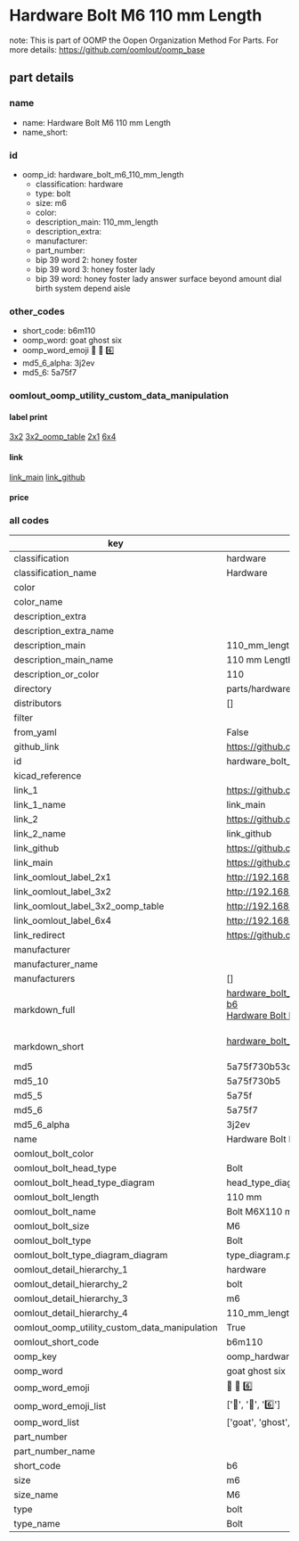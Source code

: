 # Hardware Bolt M6 110 mm Length  

note: This is part of OOMP the Oopen Organization Method For Parts. For more details: https://github.com/oomlout/oomp_base

##  part details
  







### name
* name: Hardware Bolt M6 110 mm Length
* name_short: 
### id
* oomp_id: hardware_bolt_m6_110_mm_length
  * classification: hardware
  * type: bolt
  * size: m6
  * color: 
  * description_main: 110_mm_length
  * description_extra: 
  * manufacturer: 
  * part_number: 
  * bip 39 word 2: honey foster
  * bip 39 word 3: honey foster lady
  * bip 39 word: honey foster lady answer surface beyond amount dial birth system depend aisle

### other_codes
* short_code: b6m110
* oomp_word: goat ghost six
* oomp_word_emoji :goat: :ghost: :six:
* md5_6_alpha: 3j2ev
* md5_6: 5a75f7






### oomlout_oomp_utility_custom_data_manipulation
#### label print
[3x2](http://192.168.1.245:1112/?label=oomp%203j2ev)
[3x2_oomp_table](http://192.168.1.108:1112/?label=oomp%203j2ev)
[2x1](http://192.168.1.242:1112/?label=oomp%203j2ev)
[6x4](http://192.168.1.55:1112/?label=oomp%203j2ev)    

#### link

[link_main](https://github.com/oomlout/oomlout_oomp_version_1_messy/tree/main/parts/hardware_bolt_m6_110_mm_length) [link_github](https://github.com/oomlout/oomlout_oomp_version_1_messy/tree/main/parts/hardware_bolt_m6_110_mm_length)                             

#### price







### all codes 
| key | value |  
| --- | --- |  
| classification | hardware |  
| classification_name | Hardware |  
| color |  |  
| color_name |  |  
| description_extra |  |  
| description_extra_name |  |  
| description_main | 110_mm_length |  
| description_main_name | 110 mm Length |  
| description_or_color | 110 |  
| directory | parts/hardware_bolt_m6_110_mm_length |  
| distributors | [] |  
| filter |  |  
| from_yaml | False |  
| github_link | https://github.com/oomlout/oomlout_oomp_part_src/tree/main/parts/hardware_bolt_m6_110_mm_length |  
| id | hardware_bolt_m6_110_mm_length |  
| kicad_reference |  |  
| link_1 | https://github.com/oomlout/oomlout_oomp_version_1_messy/tree/main/parts/hardware_bolt_m6_110_mm_length |  
| link_1_name | link_main |  
| link_2 | https://github.com/oomlout/oomlout_oomp_version_1_messy/tree/main/parts/hardware_bolt_m6_110_mm_length |  
| link_2_name | link_github |  
| link_github | https://github.com/oomlout/oomlout_oomp_version_1_messy/tree/main/parts/hardware_bolt_m6_110_mm_length |  
| link_main | https://github.com/oomlout/oomlout_oomp_version_1_messy/tree/main/parts/hardware_bolt_m6_110_mm_length |  
| link_oomlout_label_2x1 | http://192.168.1.242:1112/?label=oomp%203j2ev |  
| link_oomlout_label_3x2 | http://192.168.1.245:1112/?label=oomp%203j2ev |  
| link_oomlout_label_3x2_oomp_table | http://192.168.1.108:1112/?label=oomp%203j2ev |  
| link_oomlout_label_6x4 | http://192.168.1.55:1112/?label=oomp%203j2ev |  
| link_redirect | https://github.com/oomlout/oomlout_oomp_version_1_messy/tree/main/parts/hardware_bolt_m6_110_mm_length |  
| manufacturer |  |  
| manufacturer_name |  |  
| manufacturers | [] |  
| markdown_full | [hardware_bolt_m6_110_mm_length](none)<br>[b6](none)<br>[Hardware Bolt M6 110 Mm Length](none)<br><br> |  
| markdown_short | [hardware_bolt_m6_110_mm_length](none)<br><br> |  
| md5 | 5a75f730b53d0100576d109af9170369 |  
| md5_10 | 5a75f730b5 |  
| md5_5 | 5a75f |  
| md5_6 | 5a75f7 |  
| md5_6_alpha | 3j2ev |  
| name | Hardware Bolt M6 110 mm Length |  
| oomlout_bolt_color |  |  
| oomlout_bolt_head_type | Bolt |  
| oomlout_bolt_head_type_diagram | head_type_diagram.png |  
| oomlout_bolt_length | 110 mm |  
| oomlout_bolt_name | Bolt M6X110 mm  (Bolt) |  
| oomlout_bolt_size | M6 |  
| oomlout_bolt_type | Bolt |  
| oomlout_bolt_type_diagram_diagram | type_diagram.png |  
| oomlout_detail_hierarchy_1 | hardware |  
| oomlout_detail_hierarchy_2 | bolt |  
| oomlout_detail_hierarchy_3 | m6 |  
| oomlout_detail_hierarchy_4 | 110_mm_length |  
| oomlout_oomp_utility_custom_data_manipulation | True |  
| oomlout_short_code | b6m110 |  
| oomp_key | oomp_hardware_bolt_m6_110_mm_length |  
| oomp_word | goat ghost six |  
| oomp_word_emoji | :goat: :ghost: :six: |  
| oomp_word_emoji_list | [':goat:', ':ghost:', ':six:'] |  
| oomp_word_list | ['goat', 'ghost', 'six'] |  
| part_number |  |  
| part_number_name |  |  
| short_code | b6 |  
| size | m6 |  
| size_name | M6 |  
| type | bolt |  
| type_name | Bolt |  
